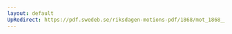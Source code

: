 ```yaml
---
layout: default
UpRedirect: https://pdf.swedeb.se/riksdagen-motions-pdf/1868/mot_1868__ak__00143.pdf
---
```

